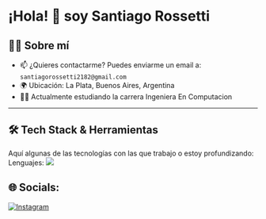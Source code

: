 # ¡Hola! 👋 soy **Santiago Rossetti**

## 🧑‍💻 Sobre mí  
- 📫 ¿Quieres contactarme? Puedes enviarme un email a: `santiagorossetti2182@gmail.com` 
- 🌍 Ubicación: La Plata, Buenos Aires, Argentina
- 🧑‍💻 Actualmente estudiando la carrera Ingeniera En Computacion

---

## 🛠 Tech Stack & Herramientas  
Aquí algunas de las tecnologías con las que trabajo o estoy profundizando:  
Lenguajes:
![](https://github-readme-stats.vercel.app/api/top-langs/?username=Santiago-Rossetti&theme=react&hide_border=false&include_all_commits=false&count_private=true&layout=compact)
## 🌐 Socials:
[![Instagram](https://img.shields.io/badge/Instagram-%23E4405F.svg?logo=Instagram&logoColor=white)](https://instagram.com/santiago_rossetti)
